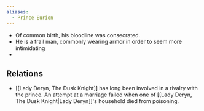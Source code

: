```yaml
---
aliases:
  - Prince Eurion
---
```

- Of common birth, his bloodline was consecrated.
- He is a frail man, commonly wearing armor in order to seem more intimidating
- 

## Relations
- [[Lady Deryn, The Dusk Knight]] has long been involved in a rivalry with the prince. An attempt at a marriage failed when one of [[Lady Deryn, The Dusk Knight|Lady Deryn]]'s household died from poisoning.